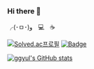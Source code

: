 ### Hi there 👋

<!--
**goldggyul/goldggyul** is a ✨ _special_ ✨ repository because its `README.md` (this file) appears on your GitHub profile.

Here are some ideas to get you started:

- 🔭 I’m currently working on ...
- 🌱 I’m currently learning ...
- 👯 I’m looking to collaborate on ...
- 🤔 I’m looking for help with ...
- 💬 Ask me about ...
- 📫 How to reach me: ...
- 😄 Pronouns: ...
- ⚡ Fun fact: ...
-->
╭(･ㅁ･)وㅤ💻ㅤ☕️


[![Solved.ac프로필](http://mazassumnida.wtf/api/mini/generate_badge?boj=jamjoa)](https://solved.ac/profile/jamjoa)
[![Badge](https://cp-logo.vercel.app/codeforces/gyul)](https://codeforces.com/profile/gyul)

[![ggyul's GitHub stats](https://github-readme-stats.vercel.app/api?username=goldggyul&show_icons=true&count_private=true&theme=great-gatsby)](https://github.com/goldggyul/github-readme-stats)

